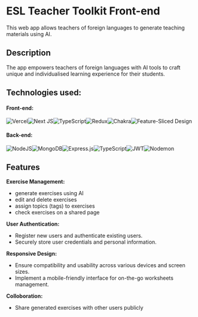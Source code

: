 # ESL Teacher Toolkit Front-end
This web app allows teachers of foreign languages to generate teaching materials using AI.
## Description
The app empowers teachers of foreign languages with AI tools to craft unique and individualised learning experience for their students.

## Technologies used:
#### Front-end: 
![Vercel](https://img.shields.io/badge/vercel-%23000000.svg?style=for-the-badge&logo=vercel&logoColor=white)![Next JS](https://img.shields.io/badge/Next-black?style=for-the-badge&logo=next.js&logoColor=white)![TypeScript](https://img.shields.io/badge/typescript-%23007ACC.svg?style=for-the-badge&logo=typescript&logoColor=white)![Redux](https://img.shields.io/badge/redux-%23593d88.svg?style=for-the-badge&logo=redux&logoColor=white)![Chakra](https://img.shields.io/badge/chakra-%234ED1C5.svg?style=for-the-badge&logo=chakraui&logoColor=white)![Feature-Sliced Design](https://img.shields.io/badge/Feature--Sliced-Design?style=for-the-badge&labelColor=262224&color=F2F2F2&logoWidth=10&logo=data:image/png;base64,iVBORw0KGgoAAAANSUhEUgAAABQAAAAaCAYAAAC3g3x9AAAACXBIWXMAAALFAAACxQGJ1n/vAAAAAXNSR0IArs4c6QAAAARnQU1BAACxjwv8YQUAAAA/SURBVHgB7dKxCgAgCIThs/d/51JoNQIdDrxvqMXlR4FmFs92KDIX/wI7JSdDN+eHtkxIycnQvMNW8hN/crsDc5QgGX9NvT0AAAAASUVORK5CYII=)
#### Back-end:
![NodeJS](https://img.shields.io/badge/node.js-6DA55F?style=for-the-badge&logo=node.js&logoColor=white)![MongoDB](https://img.shields.io/badge/MongoDB-%234ea94b.svg?style=for-the-badge&logo=mongodb&logoColor=white)![Express.js](https://img.shields.io/badge/express.js-%23404d59.svg?style=for-the-badge&logo=express&logoColor=%2361DAFB)![TypeScript](https://img.shields.io/badge/typescript-%23007ACC.svg?style=for-the-badge&logo=typescript&logoColor=white)![JWT](https://img.shields.io/badge/JWT-black?style=for-the-badge&logo=JSON%20web%20tokens)![Nodemon](https://img.shields.io/badge/NODEMON-%23323330.svg?style=for-the-badge&logo=nodemon&logoColor=%BBDEAD)

## Features
**Exercise Management:**
- generate exercises using AI
- edit and delete exercises
- assign topics (tags) to exercises 
- check  exercises on a shared page

**User Authentication:**
- Register new users and authenticate existing users.
- Securely store user credentials and personal information.

**Responsive Design:**
- Ensure compatibility and usability across various devices and screen sizes.
- Implement a mobile-friendly interface for on-the-go worksheets management.

**Colloboration:**
- Share generated exercises with other users publicly